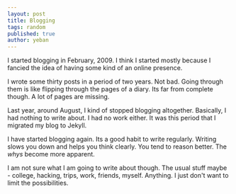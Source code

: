 ```yaml
---
layout: post
title: Blogging
tags: random
published: true
author: yeban
---
```


I started blogging in February, 2009. I think I started mostly because I
fancied the idea of having some kind of an online presence.

I wrote some thirty posts in a period of two years. Not bad. Going through them
is like flipping through the pages of a diary. Its far from complete though. A
lot of pages are missing.

Last year, around August, I kind of stopped blogging altogether. Basically, I
had nothing to write about. I had no work either. It was this period that I
migrated my blog to Jekyll.

I have started blogging again. Its a good habit to write regularly. Writing
slows you down and helps you think clearly. You tend to reason better. The
_whys_ become more apparent.

I am not sure what I am going to write about though. The usual stuff maybe -
college, hacking, trips, work, friends, myself. Anything. I just don't want to
limit the possibilities.
